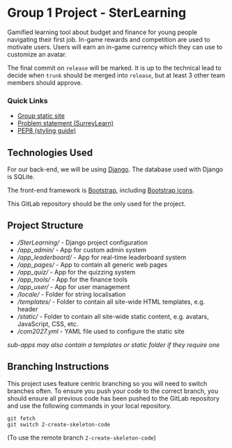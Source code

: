 # Group 1 Project - SterLearning

Gamified learning tool about budget and finance for young people navigating their first job. In-game rewards and competition are used to motivate users. Users will earn an in-game currency which they can use to customize an avatar.

The final commit on `release` will be marked. It is up to the technical lead to decide when `trunk` should be merged into `release`, but at least 3 other team members should approve. 


### Quick Links

- [Group static site](https://csee.pages.surrey.ac.uk/com2027/2023-24/Group1)
- [Problem statement (SurreyLearn)](https://surreylearn.surrey.ac.uk/d2l/le/lessons/252863/topics/2968063)
- [PEP8 (styling guide)](https://peps.python.org/pep-0008/)


## Technologies Used

For our back-end, we will be using [Django](https://www.djangoproject.com/). The database used with Django is SQLite.

The front-end framework is [Bootstrap](https://getbootstrap.com/), including [Bootstrap icons](https://icons.getbootstrap.com/).

This GitLab repository should be the only used for the project.


## Project Structure

- */SterLearning/* - Django project configuration
- */app_admin/* - App for custom admin system
- */app_leaderboard/* - App for real-time leaderboard system
- */app_pages/* - App to contain all generic web pages
- */app_quiz/* - App for the quizzing system
- */app_tools/* - App for the finance tools
- */app_user/* - App for user management
- */locale/* - Folder for string localisation
- */templates/* - Folder to contain all site-wide HTML templates, e.g. header
- */static/* - Folder to contain all site-wide static content, e.g. avatars, JavaScript, CSS, etc.
- */com2027.yml* - YAML file used to configure the static site

*sub-apps may also contain a templates or static folder if they require one*


## Branching Instructions

This project uses feature centric branching so you will need to switch branches often. To ensure you push your code to the correct branch, you should ensure all previous code has been pushed to the GitLab repository and use the following commands in your local repository.
```
git fetch
git switch 2-create-skeleton-code
```
(To use the remote branch `2-create-skeleton-code`)

